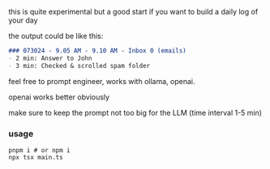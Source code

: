 


this is quite experimental but a good start if you want to build a daily log of your day

the output could be like this:

```md
### 073024 - 9.05 AM - 9.10 AM - Inbox 0 (emails)
- 2 min: Answer to John
- 3 min: Checked & scrolled spam folder
```

feel free to prompt engineer, works with ollama, openai.

openai works better obviously

make sure to keep the prompt not too big for the LLM (time interval 1-5 min)

### usage

```
pnpm i # or npm i
npx tsx main.ts
```

